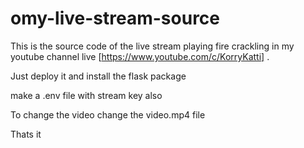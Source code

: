 # omy-live-stream-source

This is the source code of the live stream playing fire crackling in my youtube channel live [https://www.youtube.com/c/KorryKatti] .

Just deploy it and install the flask package

make a .env file with stream key also

To change the video change the video.mp4 file

Thats it
